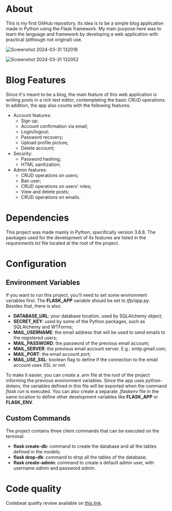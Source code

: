# About

This is my first GitHub repository. Its idea is to be a simple blog application made in Python using the Flask framework. My main purpose here was to learn the language and framework by developing a web application with practical (although not original) use.

![Screenshot 2024-03-31 132018](https://github.com/rafael-frs-a/the-flaskington-post/assets/76019940/829d6004-5362-4f73-9cce-8177de50773c)

![Screenshot 2024-03-31 132052](https://github.com/rafael-frs-a/the-flaskington-post/assets/76019940/466b2d27-3c97-4cf3-a163-78033dd54272)


# Blog Features

Since it's meant to be a blog, the main feature of this web application is writing posts in a rich text editor, contemplating the basic CRUD operations. In addition, the app also counts with the following features:

- Account features:
  - Sign up;
  - Account confirmation via email;
  - Login/logout;
  - Password recovery;
  - Upload profile picture;
  - Delete account;
- Security:
  - Password hashing;
  - HTML sanitization;
- Admin features:
  - CRUD operations on users;
  - Ban user;
  - CRUD operations on users' roles;
  - View and delete posts;
  - CRUD operations on emails.

# Dependencies

This project was made mainly in Python, specifically version 3.6.8. The packages used for the development of its features are listed in the *requirements.txt* file located at the root of the project.

# Configuration

## Environment Variables

If you want to run this project, you'll need to set some environment variables first. The **FLASK_APP** variable should be set to *tfp/app.py*. Besides that, there is also:

- **DATABASE_URL**: your database location, used by SQLAlchemy object;
- **SECRET_KEY**: used by some of the Python packages, such as SQLAlchemy and WTForms;
- **MAIL_USERNAME**: the email address that will be used to send emails to the registered users;
- **MAIL_PASSWORD**: the password of the previous email account;
- **MAIL_SERVER**: the previous email account server. E.g.: smtp.gmail.com;
- **MAIL_PORT**: the email account port;
- **MAIL_USE_SSL**: boolean flag to define if the connection to the email account uses SSL or not.

To make it easier, you can create a *.env* file at the root of the project informing the previous environment variables. Since the app uses python-dotenv, the variables defined in this file will be exported when the command *flask run* is executed. You can also create a separate *.flaskenv* file in the same location to define other development variables like **FLASK_APP** or **FLASK_ENV**.

## Custom Commands

The project contains three client commands that can be executed on the terminal:

- **flask create-db**: command to create the database and all the tables defined in the models;
- **flask drop-db**: command to drop all the tables of the database;
- **flask create-admin**: command to create a default admin user, with username *admin* and password *admin*.

# Code quality

Codebeat quality review available on [this link](https://codebeat.co/projects/github-com-rafael-frs-a-the-flaskington-post-master).
